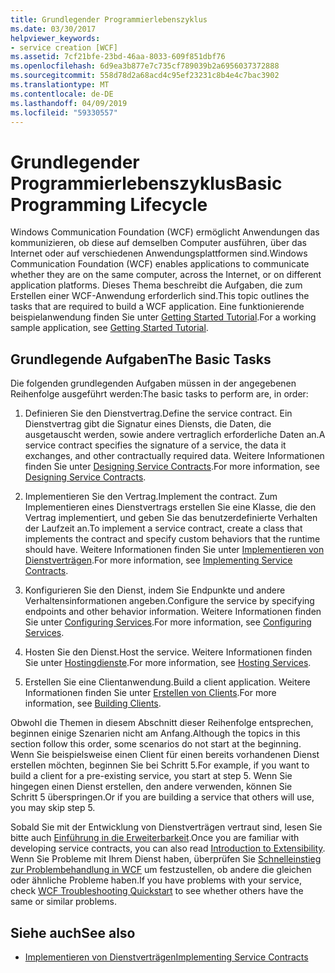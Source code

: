 ```yaml
---
title: Grundlegender Programmierlebenszyklus
ms.date: 03/30/2017
helpviewer_keywords:
- service creation [WCF]
ms.assetid: 7cf21bfe-23bd-46aa-8033-609f851dbf76
ms.openlocfilehash: 6d9ea3b877e7c735cf789039b2a6956037372888
ms.sourcegitcommit: 558d78d2a68acd4c95ef23231c8b4e4c7bac3902
ms.translationtype: MT
ms.contentlocale: de-DE
ms.lasthandoff: 04/09/2019
ms.locfileid: "59330557"
---
```

# <a name="basic-programming-lifecycle"></a><span data-ttu-id="c927e-102">Grundlegender Programmierlebenszyklus</span><span class="sxs-lookup"><span data-stu-id="c927e-102">Basic Programming Lifecycle</span></span>
<span data-ttu-id="c927e-103">Windows Communication Foundation (WCF) ermöglicht Anwendungen das kommunizieren, ob diese auf demselben Computer ausführen, über das Internet oder auf verschiedenen Anwendungsplattformen sind.</span><span class="sxs-lookup"><span data-stu-id="c927e-103">Windows Communication Foundation (WCF) enables applications to communicate whether they are on the same computer, across the Internet, or on different application platforms.</span></span> <span data-ttu-id="c927e-104">Dieses Thema beschreibt die Aufgaben, die zum Erstellen einer WCF-Anwendung erforderlich sind.</span><span class="sxs-lookup"><span data-stu-id="c927e-104">This topic outlines the tasks that are required to build a WCF application.</span></span> <span data-ttu-id="c927e-105">Eine funktionierende beispielanwendung finden Sie unter [Getting Started Tutorial](../../../docs/framework/wcf/getting-started-tutorial.md).</span><span class="sxs-lookup"><span data-stu-id="c927e-105">For a working sample application, see [Getting Started Tutorial](../../../docs/framework/wcf/getting-started-tutorial.md).</span></span>  
  
## <a name="the-basic-tasks"></a><span data-ttu-id="c927e-106">Grundlegende Aufgaben</span><span class="sxs-lookup"><span data-stu-id="c927e-106">The Basic Tasks</span></span>  
 <span data-ttu-id="c927e-107">Die folgenden grundlegenden Aufgaben müssen in der angegebenen Reihenfolge ausgeführt werden:</span><span class="sxs-lookup"><span data-stu-id="c927e-107">The basic tasks to perform are, in order:</span></span>  
  
1. <span data-ttu-id="c927e-108">Definieren Sie den Dienstvertrag.</span><span class="sxs-lookup"><span data-stu-id="c927e-108">Define the service contract.</span></span> <span data-ttu-id="c927e-109">Ein Dienstvertrag gibt die Signatur eines Diensts, die Daten, die ausgetauscht werden, sowie andere vertraglich erforderliche Daten an.</span><span class="sxs-lookup"><span data-stu-id="c927e-109">A service contract specifies the signature of a service, the data it exchanges, and other contractually required data.</span></span> <span data-ttu-id="c927e-110">Weitere Informationen finden Sie unter [Designing Service Contracts](../../../docs/framework/wcf/designing-service-contracts.md).</span><span class="sxs-lookup"><span data-stu-id="c927e-110">For more information, see [Designing Service Contracts](../../../docs/framework/wcf/designing-service-contracts.md).</span></span>  
  
2. <span data-ttu-id="c927e-111">Implementieren Sie den Vertrag.</span><span class="sxs-lookup"><span data-stu-id="c927e-111">Implement the contract.</span></span> <span data-ttu-id="c927e-112">Zum Implementieren eines Dienstvertrags erstellen Sie eine Klasse, die den Vertrag implementiert, und geben Sie das benutzerdefinierte Verhalten der Laufzeit an.</span><span class="sxs-lookup"><span data-stu-id="c927e-112">To implement a service contract, create a class that implements the contract and specify custom behaviors that the runtime should have.</span></span> <span data-ttu-id="c927e-113">Weitere Informationen finden Sie unter [Implementieren von Dienstverträgen](../../../docs/framework/wcf/implementing-service-contracts.md).</span><span class="sxs-lookup"><span data-stu-id="c927e-113">For more information, see [Implementing Service Contracts](../../../docs/framework/wcf/implementing-service-contracts.md).</span></span>  
  
3. <span data-ttu-id="c927e-114">Konfigurieren Sie den Dienst, indem Sie Endpunkte und andere Verhaltensinformationen angeben.</span><span class="sxs-lookup"><span data-stu-id="c927e-114">Configure the service by specifying endpoints and other behavior information.</span></span> <span data-ttu-id="c927e-115">Weitere Informationen finden Sie unter [Configuring Services](../../../docs/framework/wcf/configuring-services.md).</span><span class="sxs-lookup"><span data-stu-id="c927e-115">For more information, see [Configuring Services](../../../docs/framework/wcf/configuring-services.md).</span></span>  
  
4. <span data-ttu-id="c927e-116">Hosten Sie den Dienst.</span><span class="sxs-lookup"><span data-stu-id="c927e-116">Host the service.</span></span> <span data-ttu-id="c927e-117">Weitere Informationen finden Sie unter [Hostingdienste](../../../docs/framework/wcf/hosting-services.md).</span><span class="sxs-lookup"><span data-stu-id="c927e-117">For more information, see [Hosting Services](../../../docs/framework/wcf/hosting-services.md).</span></span>  
  
5. <span data-ttu-id="c927e-118">Erstellen Sie eine Clientanwendung.</span><span class="sxs-lookup"><span data-stu-id="c927e-118">Build a client application.</span></span> <span data-ttu-id="c927e-119">Weitere Informationen finden Sie unter [Erstellen von Clients](../../../docs/framework/wcf/building-clients.md).</span><span class="sxs-lookup"><span data-stu-id="c927e-119">For more information, see [Building Clients](../../../docs/framework/wcf/building-clients.md).</span></span>  
  
 <span data-ttu-id="c927e-120">Obwohl die Themen in diesem Abschnitt dieser Reihenfolge entsprechen, beginnen einige Szenarien nicht am Anfang.</span><span class="sxs-lookup"><span data-stu-id="c927e-120">Although the topics in this section follow this order, some scenarios do not start at the beginning.</span></span> <span data-ttu-id="c927e-121">Wenn Sie beispielsweise einen Client für einen bereits vorhandenen Dienst erstellen möchten, beginnen Sie bei Schritt 5.</span><span class="sxs-lookup"><span data-stu-id="c927e-121">For example, if you want to build a client for a pre-existing service, you start at step 5.</span></span> <span data-ttu-id="c927e-122">Wenn Sie hingegen einen Dienst erstellen, den andere verwenden, können Sie Schritt 5 überspringen.</span><span class="sxs-lookup"><span data-stu-id="c927e-122">Or if you are building a service that others will use, you may skip step 5.</span></span>  
  
 <span data-ttu-id="c927e-123">Sobald Sie mit der Entwicklung von Dienstverträgen vertraut sind, lesen Sie bitte auch [Einführung in die Erweiterbarkeit](../../../docs/framework/wcf/introduction-to-extensibility.md).</span><span class="sxs-lookup"><span data-stu-id="c927e-123">Once you are familiar with developing service contracts, you can also read [Introduction to Extensibility](../../../docs/framework/wcf/introduction-to-extensibility.md).</span></span> <span data-ttu-id="c927e-124">Wenn Sie Probleme mit Ihrem Dienst haben, überprüfen Sie [Schnelleinstieg zur Problembehandlung in WCF](../../../docs/framework/wcf/wcf-troubleshooting-quickstart.md) um festzustellen, ob andere die gleichen oder ähnliche Probleme haben.</span><span class="sxs-lookup"><span data-stu-id="c927e-124">If you have problems with your service, check [WCF Troubleshooting Quickstart](../../../docs/framework/wcf/wcf-troubleshooting-quickstart.md) to see whether others have the same or similar problems.</span></span>  
  
## <a name="see-also"></a><span data-ttu-id="c927e-125">Siehe auch</span><span class="sxs-lookup"><span data-stu-id="c927e-125">See also</span></span>

- [<span data-ttu-id="c927e-126">Implementieren von Dienstverträgen</span><span class="sxs-lookup"><span data-stu-id="c927e-126">Implementing Service Contracts</span></span>](../../../docs/framework/wcf/implementing-service-contracts.md)
